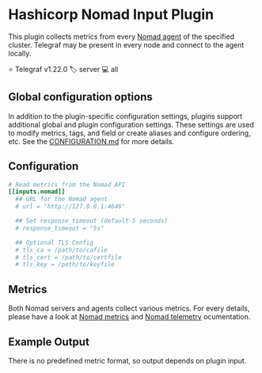 # Hashicorp Nomad Input Plugin

This plugin collects metrics from every [Nomad agent][nomad] of the specified
cluster. Telegraf may be present in every node and connect to the agent locally.

⭐ Telegraf v1.22.0
🏷️ server
💻 all

[nomad]: https://www.nomadproject.io/

## Global configuration options <!-- @/docs/includes/plugin_config.md -->

In addition to the plugin-specific configuration settings, plugins support
additional global and plugin configuration settings. These settings are used to
modify metrics, tags, and field or create aliases and configure ordering, etc.
See the [CONFIGURATION.md][CONFIGURATION.md] for more details.

[CONFIGURATION.md]: ../../../docs/CONFIGURATION.md#plugins

## Configuration

```toml @sample.conf
# Read metrics from the Nomad API
[[inputs.nomad]]
  ## URL for the Nomad agent
  # url = "http://127.0.0.1:4646"

  ## Set response_timeout (default 5 seconds)
  # response_timeout = "5s"

  ## Optional TLS Config
  # tls_ca = /path/to/cafile
  # tls_cert = /path/to/certfile
  # tls_key = /path/to/keyfile
```

## Metrics

Both Nomad servers and agents collect various metrics. For every details, please
have a look at [Nomad metrics][metrics] and [Nomad telemetry][telemetry]
ocumentation.

[metrics]: https://www.nomadproject.io/docs/operations/metrics
[telemetry]: https://www.nomadproject.io/docs/operations/telemetry

## Example Output

There is no predefined metric format, so output depends on plugin input.
